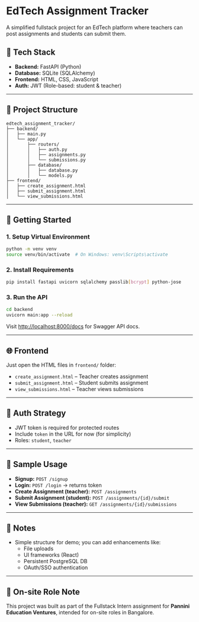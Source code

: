 # EdTech Assignment Tracker

A simplified fullstack project for an EdTech platform where teachers can post assignments and students can submit them.

## 🔧 Tech Stack

- **Backend:** FastAPI (Python)
- **Database:** SQLite (SQLAlchemy)
- **Frontend:** HTML, CSS, JavaScript
- **Auth:** JWT (Role-based: student & teacher)

---

## 📁 Project Structure

```
edtech_assignment_tracker/
├── backend/
│   ├── main.py
│   └── app/
│       ├── routers/
│       │   ├── auth.py
│       │   ├── assignments.py
│       │   └── submissions.py
│       ├── database/
│       │   ├── database.py
│       │   └── models.py
├── frontend/
│   ├── create_assignment.html
│   ├── submit_assignment.html
│   └── view_submissions.html
```

---

## 🚀 Getting Started

### 1. Setup Virtual Environment

```bash
python -m venv venv
source venv/bin/activate  # On Windows: venv\Scripts\activate
```

### 2. Install Requirements

```bash
pip install fastapi uvicorn sqlalchemy passlib[bcrypt] python-jose
```

### 3. Run the API

```bash
cd backend
uvicorn main:app --reload
```

Visit [http://localhost:8000/docs](http://localhost:8000/docs) for Swagger API docs.

---

## 🌐 Frontend

Just open the HTML files in `frontend/` folder:
- `create_assignment.html` – Teacher creates assignment
- `submit_assignment.html` – Student submits assignment
- `view_submissions.html` – Teacher views submissions

---

## 🔐 Auth Strategy

- JWT token is required for protected routes
- Include `token` in the URL for now (for simplicity)
- Roles: `student`, `teacher`

---

## 🧪 Sample Usage

- **Signup:** `POST /signup`
- **Login:** `POST /login` → returns token
- **Create Assignment (teacher):** `POST /assignments`
- **Submit Assignment (student):** `POST /assignments/{id}/submit`
- **View Submissions (teacher):** `GET /assignments/{id}/submissions`

---

## 📝 Notes

- Simple structure for demo; you can add enhancements like:
  - File uploads
  - UI frameworks (React)
  - Persistent PostgreSQL DB
  - OAuth/SSO authentication

---

## 📍 On-site Role Note

This project was built as part of the Fullstack Intern assignment for **Pannini Education Ventures**, intended for on-site roles in Bangalore.

